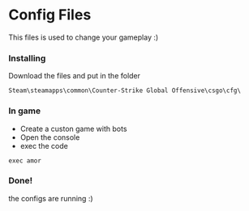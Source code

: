 # Config Files

This files is used to change your gameplay :)

### Installing

Download the files and put in the folder

```
Steam\steamapps\common\Counter-Strike Global Offensive\csgo\cfg\
```
### In game

* Create a custon game with bots
* Open the console
* exec the code

```
exec amor
```

### Done!

the configs are running :)
